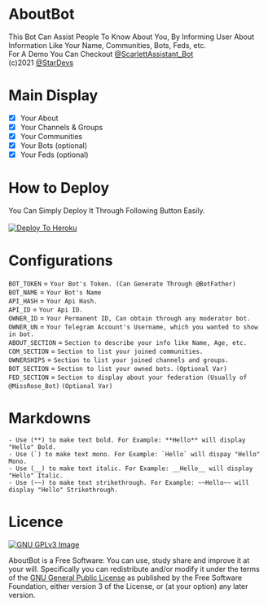 # AboutBot

This Bot Can Assist People To Know About You, By Informing User About Information Like Your Name, Communities, Bots, Feds, etc. <br>
For A Demo You Can Checkout [@ScarlettAssistant_Bot](https://t.me/ScarlettAssistant_Bot) <br>
(c)2021 [@StarDevs](https://t.me/StarDevs)

# Main Display
* [x] Your About
* [x] Your Channels & Groups
* [x] Your Communities
* [x] Your Bots (optional)
* [x] Your Feds (optional)

# How to Deploy 

You Can Simply Deploy It Through Following Button Easily.<br><br>
[![Deploy To Heroku](https://www.herokucdn.com/deploy/button.svg)](https://heroku.com/deploy)

# Configurations

`BOT_TOKEN` = ```Your Bot's Token. (Can Generate Through @BotFather)```<br>
`BOT_NAME` = ```Your Bot's Name```<br>
`API_HASH` = ```Your Api Hash.```<br>
`API_ID` = ```Your Api ID.```<br>
`OWNER_ID` = ```Your Permanent ID, Can obtain through any moderator bot.```<br>
`OWNER_UN` = ```Your Telegram Account's Username, which you wanted to show in bot.```<br>
`ABOUT_SECTION` = ```Section to describe your info like Name, Age, etc.```<br>
`COM_SECTION` = ```Section to list your joined communities.```<br>
`OWNERSHIPS` = ```Section to list your joined channels and groups.```<br>
`BOT_SECTION` = ```Section to list your owned bots.``` ``(Optional Var)``<br>
`FED_SECTION` = ```Section to display about your federation (Usually of @MissRose_Bot)``` ``(Optional Var)``

# Markdowns

```
- Use (**) to make text bold. For Example: **Hello** will display "Hello" Bold.
- Use (`) to make text mono. For Example: `Hello` will dispay "Hello" Mono.
- Use (__) to make text italic. For Example: __Hello__ will display "Hello" Italic.
- Use (~~) to make text strikethrough. For Example: ~~Hello~~ will display "Hello" Strikethrough.
```


# Licence
[![GNU GPLv3 Image](https://www.gnu.org/graphics/gplv3-127x51.png)](http://www.gnu.org/licenses/gpl-3.0.en.html)  

AboutBot is a Free Software: You can use, study share and improve it at your
will. Specifically you can redistribute and/or modify it under the terms of the
[GNU General Public License](https://www.gnu.org/licenses/gpl.html) as
published by the Free Software Foundation, either version 3 of the License, or
(at your option) any later version. 
